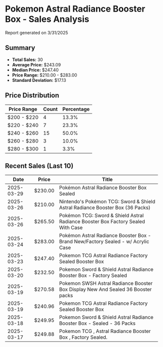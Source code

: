 # Pokemon Astral Radiance Booster Box - Sales Analysis
Report generated on 3/31/2025

## Summary
- **Total Sales:** 30
- **Average Price:** $243.09
- **Median Price:** $247.40
- **Price Range:** $210.00 - $283.00
- **Standard Deviation:** $17.13

## Price Distribution
| Price Range | Count | Percentage |
|-------------|-------|------------|
| $200 - $220 | 4 | 13.3% |
| $220 - $240 | 7 | 23.3% |
| $240 - $260 | 15 | 50.0% |
| $260 - $280 | 3 | 10.0% |
| $280 - $300 | 1 | 3.3% |

## Recent Sales (Last 10)

| Date | Price | Title |
|------|-------|-------|
| 2025-03-29 | $230.00 | Pokémon Astral Radiance Booster Box Sealed |
| 2025-03-26 | $210.00 | Nintendo's Pokémon TCG: Sword & Shield Astral Radiance Booster Box (36 Packs) |
| 2025-03-26 | $265.50 | Pokémon TCG: Sword & Shield Astral Radiance Booster Box Factory Sealed With Case |
| 2025-03-24 | $283.00 | Pokémon Astral Radiance Booster Box - Brand New/Factory Sealed - w/ Acrylic Case |
| 2025-03-23 | $247.40 | Pokemon TCG Astral Radiance Factory Sealed Booster Box |
| 2025-03-20 | $232.50 | Pokemon Sword & Shield Astral Radiance Booster Box  - Factory Sealed |
| 2025-03-19 | $270.58 | Pokemon SWSH Astral Radiance Booster Box Display New And Sealed 36 Booster packs |
| 2025-03-19 | $240.96 | Pokemon TCG Astral Radiance Factory Sealed Booster Box |
| 2025-03-18 | $249.95 | Pokemon Sword & Shield Astral Radiance Booster Box - Sealed - 36 Packs |
| 2025-03-17 | $249.88 | Pokemon TCG , Astral Radiance Booster Box , Factory Sealed. |